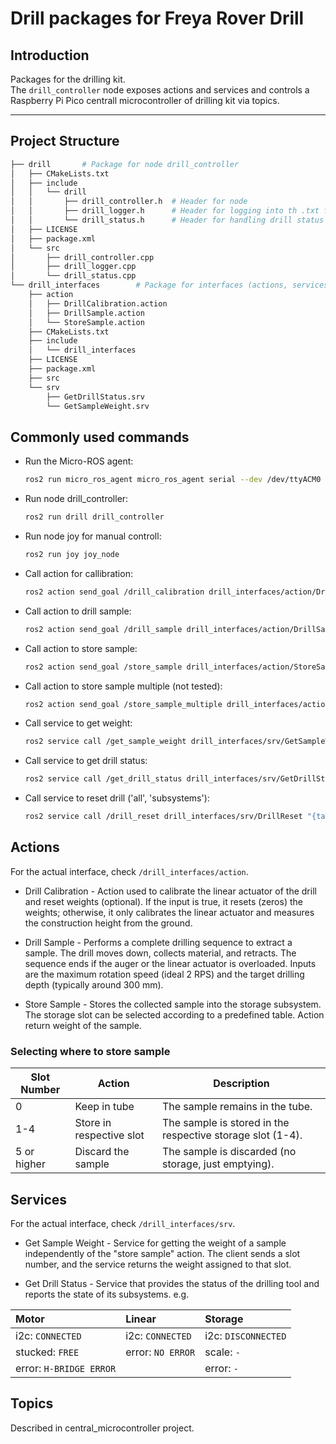 # Drill packages for Freya Rover Drill

## Introduction
Packages for the drilling kit.  
The `drill_controller` node exposes actions and services and controls a Raspberry Pi Pico centrall microcontroller of drilling kit via topics.

---

## Project Structure

```bash
├── drill       # Package for node drill_controller
│   ├── CMakeLists.txt
│   ├── include
│   │   └── drill
│   │       ├── drill_controller.h  # Header for node
│   │       ├── drill_logger.h      # Header for logging into th .txt file
│   │       └── drill_status.h      # Header for handling drill status register
│   ├── LICENSE
│   ├── package.xml
│   └── src
│       ├── drill_controller.cpp
│       ├── drill_logger.cpp
│       └── drill_status.cpp
└── drill_interfaces        # Package for interfaces (actions, services)
    ├── action
    │   ├── DrillCalibration.action 
    │   ├── DrillSample.action
    │   └── StoreSample.action
    ├── CMakeLists.txt
    ├── include
    │   └── drill_interfaces
    ├── LICENSE
    ├── package.xml
    ├── src
    └── srv
        ├── GetDrillStatus.srv
        └── GetSampleWeight.srv
```

## Commonly used commands
- Run the Micro-ROS agent:
    ```bash
    ros2 run micro_ros_agent micro_ros_agent serial --dev /dev/ttyACM0 -b 115200
    ```
- Run node drill_controller:
    ```bash
    ros2 run drill drill_controller 
    ```
- Run node joy for manual controll:
    ```bash
    ros2 run joy joy_node 
    ```
- Call action for callibration:
    ```bash
    ros2 action send_goal /drill_calibration drill_interfaces/action/DrillCalibration "{reset_weights: false}"
    ```
- Call action to drill sample:
    ```bash
    ros2 action send_goal /drill_sample drill_interfaces/action/DrillSample "{max_rps: 2.0, depth: 300}"
    ```
- Call action to store sample:
    ```bash
    ros2 action send_goal /store_sample drill_interfaces/action/StoreSample "{slot: 1}"
    ```
- Call action to store sample multiple (not tested):
    ```bash
    ros2 action send_goal /store_sample_multiple drill_interfaces/action/StoreSampleMultiple "{slots:[1,2,3], max_weight: 80}"
    ```
- Call service to get weight:
    ```bash
    ros2 service call /get_sample_weight drill_interfaces/srv/GetSampleWeight "{slot: 1}"
    ```
- Call service to get drill status:
    ```bash
    ros2 service call /get_drill_status drill_interfaces/srv/GetDrillStatus 
    ```
- Call service to reset drill ('all', 'subsystems'):
    ```bash
    ros2 service call /drill_reset drill_interfaces/srv/DrillReset "{target: "subsystems"}"
    ```

## Actions
For the actual interface, check `/drill_interfaces/action`.

- Drill Calibration - Action used to calibrate the linear actuator of the drill and reset weights (optional). If the input is true, it resets (zeros) the weights; otherwise, it only calibrates the linear actuator and measures the construction height from the ground.

- Drill Sample - Performs a complete drilling sequence to extract a sample. The drill moves down, collects material, and retracts. The sequence ends if the auger or the linear actuator is overloaded. Inputs are the maximum rotation speed (ideal 2 RPS) and the target drilling depth (typically around 300 mm).

- Store Sample - Stores the collected sample into the storage subsystem. The storage slot can be selected according to a predefined table. Action return weight of the sample.

### Selecting where to store sample

| **Slot Number** | **Action**              | **Description**                                               |
|-----------------|-------------------------|---------------------------------------------------------------|
| 0               | Keep in tube            | The sample remains in the tube.                               |
| 1-4             | Store in respective slot | The sample is stored in the respective storage slot (1-4).   |
| 5 or higher     | Discard the sample      | The sample is discarded (no storage, just emptying).          |

## Services
For the actual interface, check `/drill_interfaces/srv`.

- Get Sample Weight - Service for getting the weight of a sample independently of the "store sample" action.
The client sends a slot number, and the service returns the weight assigned to that slot.

- Get Drill Status - Service that provides the status of the drilling tool and reports the state of its subsystems. e.g.

| Motor                 | Linear               | Storage               |
|:----------------------|:---------------------|:----------------------|
| i2c: `CONNECTED`       | i2c: `CONNECTED`      | i2c: `DISCONNECTED`    |
| stucked: `FREE`        | error: `NO ERROR`     | scale: `-`             |
| error: `H-BRIDGE ERROR`|                       | error: `-`             |

## Topics
Described in central_microcontroller project.